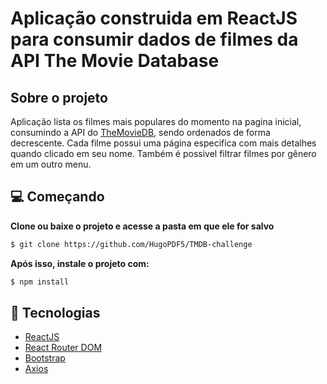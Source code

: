 # Aplicação construida em ReactJS para consumir dados de filmes da API The Movie Database

## Sobre o projeto

Aplicação lista os filmes mais populares do momento na pagina inicial, consumindo a API do [TheMovieDB](https://developers.themoviedb.org/), sendo ordenados de forma decrescente. Cada filme possui uma página especifica com mais detalhes quando clicado em seu nome. Também é possivel filtrar filmes por gênero em um outro menu.

## 💻 Começando

**Clone ou baixe o projeto e acesse a pasta em que ele for salvo**

```bash
$ git clone https://github.com/HugoPDF5/TMDB-challenge
```

**Após isso, instale o projeto com:**

```bash
$ npm install
```

## 🚀 Tecnologias

- [ReactJS](https://reactjs.org/)
- [React Router DOM](https://reacttraining.com/react-router/)
- [Bootstrap](https://getbootstrap.com/)
- [Axios](https://github.com/axios/axios)
